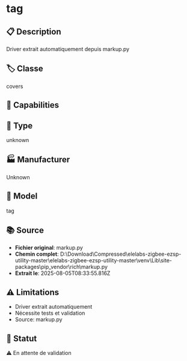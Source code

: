 # tag

## 📋 Description
Driver extrait automatiquement depuis markup.py

## 🏷️ Classe
covers

## 🔧 Capabilities


## 📡 Type
unknown

## 🏭 Manufacturer
Unknown

## 📱 Model
tag

## 📚 Source
- **Fichier original**: markup.py
- **Chemin complet**: D:\Download\Compressed\elelabs-zigbee-ezsp-utility-master\elelabs-zigbee-ezsp-utility-master\venv\Lib\site-packages\pip\_vendor\rich\markup.py
- **Extrait le**: 2025-08-05T08:33:55.816Z

## ⚠️ Limitations
- Driver extrait automatiquement
- Nécessite tests et validation
- Source: markup.py

## 🚀 Statut
⚠️ En attente de validation
